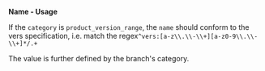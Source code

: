 **Name - Usage**

If the `category` is `product_version_range`, the `name` should conform to the vers specification, i.e. match the regex`^vers:[a-z\\.\\-\\+][a-z0-9\\.\\-\\+]*/.+`

The value is further defined by the branch's category.
